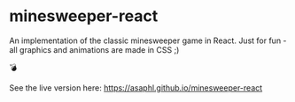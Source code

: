 # minesweeper-react
An implementation of the classic minesweeper game in React.
Just for fun - all graphics and animations are made in CSS ;)

:bomb:

See the live version here: https://asaphl.github.io/minesweeper-react

